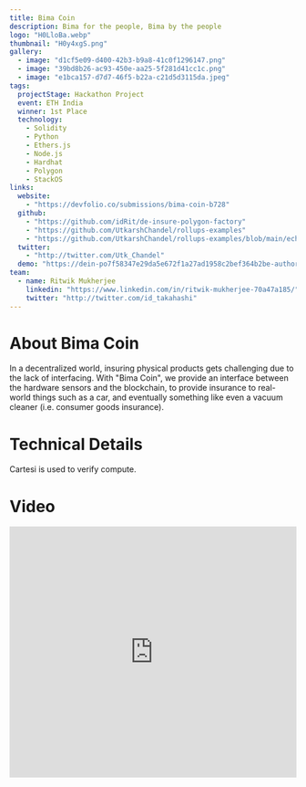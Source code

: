 ```yaml
---
title: Bima Coin
description: Bima for the people, Bima by the people
logo: "H0LloBa.webp"
thumbnail: "H0y4xgS.png"
gallery:
  - image: "d1cf5e09-d400-42b3-b9a8-41c0f1296147.png"
  - image: "39bd8b26-ac93-450e-aa25-5f281d41cc1c.png"
  - image: "e1bca157-d7d7-46f5-b22a-c21d5d3115da.jpeg"
tags:
  projectStage: Hackathon Project
  event: ETH India
  winner: 1st Place
  technology:
    - Solidity
    - Python
    - Ethers.js
    - Node.js
    - Hardhat
    - Polygon
    - StackOS
links:
  website:
    - "https://devfolio.co/submissions/bima-coin-b728"
  github:
    - "https://github.com/idRit/de-insure-polygon-factory"
    - "https://github.com/UtkarshChandel/rollups-examples"
    - "https://github.com/UtkarshChandel/rollups-examples/blob/main/echo-python/echo.py"
  twitter:
    - "http://twitter.com/Utk_Chandel"
  demo: "https://dein-po7f58347e29da5e672f1a27ad1958c2bef364b2be-authority.stackos.io/"
team:
  - name: Ritwik Mukherjee
    linkedin: "https://www.linkedin.com/in/ritwik-mukherjee-70a47a185/"
    twitter: "http://twitter.com/id_takahashi"
---
```


# About Bima Coin

In a decentralized world, insuring physical products gets challenging due to the lack of interfacing. With "Bima Coin", we provide an interface between the hardware sensors and the blockchain, to provide insurance to real-world things such as a car, and eventually something like even a vacuum cleaner (i.e. consumer goods insurance).

# Technical Details

Cartesi is used to verify compute.

# Video

<iframe width="100%" height="440" src="https://www.youtube.com/embed/5KOQfOznwYg" title="YouTube video player" frameborder="0" allow="accelerometer; autoplay; clipboard-write; encrypted-media; gyroscope; picture-in-picture; web-share" allowfullscreen></iframe>
